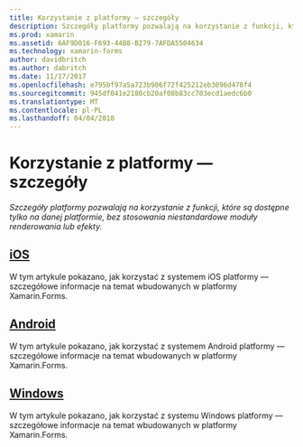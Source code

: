 ```yaml
---
title: Korzystanie z platformy — szczegóły
description: Szczegóły platformy pozwalają na korzystanie z funkcji, które są dostępne tylko na danej platformie, bez stosowania niestandardowe moduły renderowania lub efekty.
ms.prod: xamarin
ms.assetid: 6AF9D016-F693-44B8-B279-7AFDA5504634
ms.technology: xamarin-forms
author: davidbritch
ms.author: dabritch
ms.date: 11/17/2017
ms.openlocfilehash: e795bf97a5a723b906f72f425212eb3096d478f4
ms.sourcegitcommit: 945df041e2180cb20af08b83cc703ecd1aedc6b0
ms.translationtype: MT
ms.contentlocale: pl-PL
ms.lasthandoff: 04/04/2018
---
```

# <a name="consuming-platform-specifics"></a>Korzystanie z platformy — szczegóły

_Szczegóły platformy pozwalają na korzystanie z funkcji, które są dostępne tylko na danej platformie, bez stosowania niestandardowe moduły renderowania lub efekty._

## <a name="iosiosmd"></a>[iOS](ios.md)

W tym artykule pokazano, jak korzystać z systemem iOS platformy — szczegółowe informacje na temat wbudowanych w platformy Xamarin.Forms.

## <a name="androidandroidmd"></a>[Android](android.md)

W tym artykule pokazano, jak korzystać z systemem Android platformy — szczegółowe informacje na temat wbudowanych w platformy Xamarin.Forms.

## <a name="windowswindowsmd"></a>[Windows](windows.md)

W tym artykule pokazano, jak korzystać z systemu Windows platformy — szczegółowe informacje na temat wbudowanych w platformy Xamarin.Forms.
